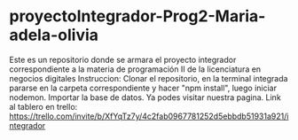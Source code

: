 # proyectoIntegrador-Prog2-Maria-adela-olivia
Este es un repositorio donde se armara el proyecto integrador correspondiente a la materia de programación II de la licenciatura en negocios digitales 
Instruccion:
Clonar el repositorio, en la terminal integrada pararse en la carpeta correspondiente y hacer "npm install", luego iniciar nodemon. 
Importar la base de datos.
Ya podes visitar nuestra pagina.
Link al tablero en trello: https://trello.com/invite/b/XfYqTz7y/4c2fab0967781252d5ebbdb51931a921/integrador
